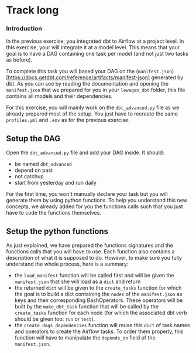# Track long

### Introduction

In the previous exercise, you integrated dbt to Airflow at a project level. In this exercise, your will integrate it at a model level. This means that your goal is to have a DAG containing one task per model (and not just two tasks as before).

To complete this task you will based your DAG on the (`manifest.json`)[https://docs.getdbt.com/reference/artifacts/manifest-json] generated by dbt. As you can see by reading the documentation and opening the `manifest.json` that we prepared for you in your `lewagon_dbt` folder, this file contains all models and their dependencies.

For this exercise, you will mainly work on the `dbt_advanced.py` file as we already prepared most of the setup. You just have to recreate the same `profiles.yml` and `.env` as for the previous exercise.


## Setup the DAG

Open the `dbt_advanced.py` file and add your DAG inside. It should:
- be named `dbt_advanced`
- depend on past
- not catchup
- start from yesterday and run daily

For the first time, you won't manually declare your task but you will generate them by using python functions. To help you understand this new concepts, we already added for you the functions calls such that you just have to code the functions themselves.

## Setup the python functions

As just explained, we have prepared the functions signatures and the functions calls that you will have to use. Each function also contains a description of what it is supposed to do. However, to make sure you fully understand the whole process, here is a summary:
- the `load_manifest` function will be called first and will be given the `manifest.json` that she will load as a `dict` and return
- the returned `dict` will be given to the `create_tasks` function for which the goal is to build a dict containing the `nodes` of the `manifest.json` as keys and their corresponding BashOperators. These operators will be built by the `make_dbt_task` function that will be called by the `create_tasks` function for each node (for which the associated dbt verb should be given too: `run` or `test`).
- the `create_dags_dependencies` function will reuse this `dict` of task names and operators to create the Airflow tasks. To order them properly, this function will have to manipulate the `depends_on` field of the `manifest.json`.
